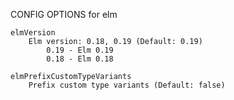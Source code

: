 
CONFIG OPTIONS for elm

	elmVersion
	    Elm version: 0.18, 0.19 (Default: 0.19)
	        0.19 - Elm 0.19
	        0.18 - Elm 0.18

	elmPrefixCustomTypeVariants
	    Prefix custom type variants (Default: false)


